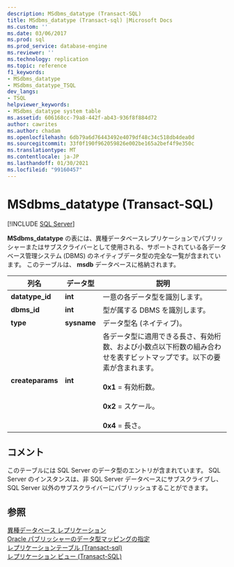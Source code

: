 ```yaml
---
description: MSdbms_datatype (Transact-SQL)
title: MSdbms_datatype (Transact-sql) |Microsoft Docs
ms.custom: ''
ms.date: 03/06/2017
ms.prod: sql
ms.prod_service: database-engine
ms.reviewer: ''
ms.technology: replication
ms.topic: reference
f1_keywords:
- MSdbms_datatype
- MSdbms_datatype_TSQL
dev_langs:
- TSQL
helpviewer_keywords:
- MSdbms_datatype system table
ms.assetid: 606168cc-79a8-442f-ab43-936f8f884d72
author: cawrites
ms.author: chadam
ms.openlocfilehash: 6db79a6d76443492e4079df48c34c518db4dea0d
ms.sourcegitcommit: 33f0f190f962059826e002be165a2bef4f9e350c
ms.translationtype: MT
ms.contentlocale: ja-JP
ms.lasthandoff: 01/30/2021
ms.locfileid: "99160457"
---
```

# <a name="msdbms_datatype-transact-sql"></a>MSdbms_datatype (Transact-SQL)
[!INCLUDE [SQL Server](../../includes/applies-to-version/sqlserver.md)]

  **MSdbms_datatype** の表には、異種データベースレプリケーションでパブリッシャーまたはサブスクライバーとして使用される、サポートされている各データベース管理システム (DBMS) のネイティブデータ型の完全な一覧が含まれています。 このテーブルは、 **msdb** データベースに格納されます。  
  
|列名|データ型|説明|  
|-----------------|---------------|-----------------|  
|**datatype_id**|**int**|一意の各データ型を識別します。|  
|**dbms_id**|**int**|型が属する DBMS を識別します。|  
|**type**|**sysname**|データ型名 (ネイティブ)。|  
|**createparams**|**int**|各データ型に適用できる長さ、有効桁数、および小数点以下桁数の組み合わせを表すビットマップです。以下の要素が含まれます。<br /><br /> **0x1** = 有効桁数。<br /><br /> **0x2** = スケール。<br /><br /> **0x4** = 長さ。|  
  
## <a name="remarks"></a>コメント  
 このテーブルには SQL Server のデータ型のエントリが含まれています。 SQL Server のインスタンスは、非 SQL Server データベースにサブスクライブし、SQL Server 以外のサブスクライバーにパブリッシュすることができます。  
  
## <a name="see-also"></a>参照  
 [異種データベース レプリケーション](../../relational-databases/replication/non-sql/heterogeneous-database-replication.md)   
 [Oracle パブリッシャーのデータ型マッピングの指定](../../relational-databases/replication/publish/specify-data-type-mappings-for-an-oracle-publisher.md)   
 [レプリケーションテーブル &#40;Transact-sql&#41;](../../relational-databases/system-tables/replication-tables-transact-sql.md)   
 [レプリケーション ビュー &#40;Transact-SQL&#41;](../../relational-databases/system-views/replication-views-transact-sql.md)  
  
  
